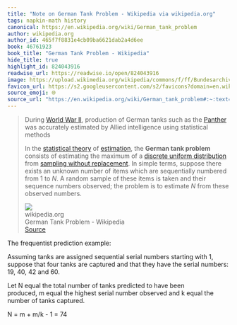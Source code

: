 ```yaml
---
title: "Note on German Tank Problem - Wikipedia via wikipedia.org"
tags: napkin-math history
canonical: https://en.wikipedia.org/wiki/German_tank_problem
author: wikipedia.org
author_id: 465f7f8831e4cb09ba6621dab2a4d6ee
book: 46761923
book_title: "German Tank Problem - Wikipedia"
hide_title: true
highlight_id: 824043916
readwise_url: https://readwise.io/open/824043916
image: https://upload.wikimedia.org/wikipedia/commons/f/ff/Bundesarchiv_Bild_101I-635-3966-27%2C_Panzerfabrik_in_Deutschland.jpg
favicon_url: https://s2.googleusercontent.com/s2/favicons?domain=en.wikipedia.org
source_emoji: 🌐
source_url: "https://en.wikipedia.org/wiki/German_tank_problem#:~:text=During,these%20observed%20numbers."
---
```


> During [World War II](https://en.wikipedia.org/wiki/World_War_II), production of German tanks such as the [Panther](https://en.wikipedia.org/wiki/Panther_tank) was accurately estimated by Allied intelligence using statistical methods
> 
> In the [statistical theory](https://en.wikipedia.org/wiki/Statistical_theory) of [estimation](https://en.wikipedia.org/wiki/Estimation_theory), the **German tank problem** consists of estimating the maximum of a [discrete uniform distribution](https://en.wikipedia.org/wiki/Discrete_uniform_distribution) from [sampling without replacement](https://en.wikipedia.org/wiki/Sampling_without_replacement). In simple terms, suppose there exists an unknown number of items which are sequentially numbered from 1 to *N*. A random sample of these items is taken and their sequence numbers observed; the problem is to estimate *N* from these observed numbers.
> <div class="quoteback-footer"><div class="quoteback-avatar"><img class="mini-favicon" src="https://s2.googleusercontent.com/s2/favicons?domain=en.wikipedia.org"></div><div class="quoteback-metadata"><div class="metadata-inner"><span style="display:none">FROM:</span><div aria-label="wikipedia.org" class="quoteback-author"> wikipedia.org</div><div aria-label="German Tank Problem - Wikipedia" class="quoteback-title"> German Tank Problem - Wikipedia</div></div></div><div class="quoteback-backlink"><a target="_blank" aria-label="go to the full text of this quotation" rel="noopener" href="https://en.wikipedia.org/wiki/German_tank_problem#:~:text=During,these%20observed%20numbers." class="quoteback-arrow"> Source</a></div></div>

The frequentist prediction example:

Assuming tanks are assigned sequential serial numbers starting with 1, suppose that four tanks are captured and that they have the serial numbers: 19, 40, 42 and 60.

Let N equal the total number of tanks predicted to have been produced, m equal the highest serial number observed and k equal the number of tanks captured.

N = m + m/k - 1 = 74
